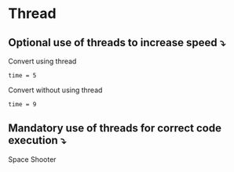 # Thread

## Optional use of threads to increase speed ⤵️

Convert using thread

```
time = 5
```

Convert without using thread
```
time = 9
```

## Mandatory use of threads for correct code execution ⤵️

Space Shooter